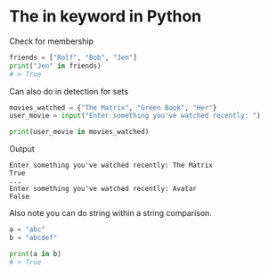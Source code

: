 # The in keyword in Python

Check for membership

```py
friends = ["Rolf", "Bob", "Jen"]
print("Jen" in friends)
# > True
```

Can also do in detection for sets

```py
movies_watched = {"The Matrix", "Green Book", "Her"}
user_movie = input("Enter something you've watched recently: ")

print(user_movie in movies_watched)
```

Output

```
Enter something you've watched recently: The Matrix
True
...
Enter something you've watched recently: Avatar
False
```

Also note you can do string within a string comparison.

```py
a = "abc"
b = "abcdef"

print(a in b)
# > True
```
